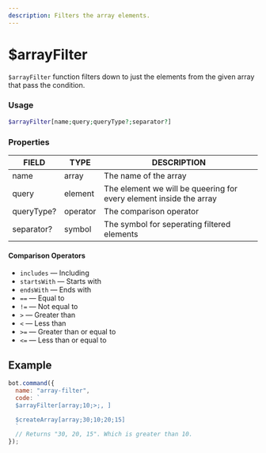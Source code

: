 ```yaml
---
description: Filters the array elements.
---
```


# $arrayFilter

`$arrayFilter` function filters down to just the elements from the given array that pass the condition.

### Usage 

```php
$arrayFilter[name;query;queryType?;separator?]
```

### Properties

| FIELD | TYPE | DESCRIPTION |
| ----- | ----- | ----- | 
| name | array | The name of the array | 
| query | element | The element we will be queering for every element inside the array |
| queryType? | operator | The comparison operator |
| separator? | symbol | The symbol for seperating filtered elements |

#### Comparison Operators

* `includes` — Including 
* `startsWith` — Starts with
* `endsWith` — Ends with
* `==` — Equal to 
* `!=` — Not equal to
* `>` — Greater than
* `<` — Less than
* `>=` — Greater than or equal to
* `<=` — Less than or equal to

## Example

```javascript
bot.command({
  name: "array-filter", 
  code: `
  $arrayFilter[array;10;>;, ]

  $createArray[array;30;10;20;15]
  `
  // Returns "30, 20, 15". Which is greater than 10.
});
```
